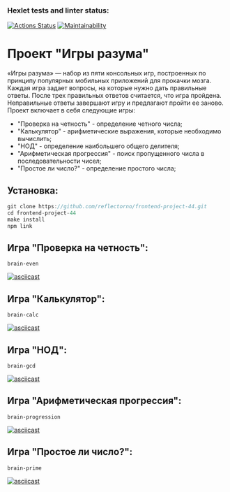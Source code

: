 ### Hexlet tests and linter status:

[![Actions Status](https://github.com/reflectorno/frontend-project-44/actions/workflows/hexlet-check.yml/badge.svg)](https://github.com/reflectorno/frontend-project-44/actions)
[![Maintainability](https://api.codeclimate.com/v1/badges/e21afc1c5b175a7bc556/maintainability)](https://codeclimate.com/github/reflectorno/frontend-project-44/maintainability)

# Проект "Игры разума"

«Игры разума» — набор из пяти консольных игр, построенных по принципу популярных мобильных приложений для прокачки мозга. Каждая игра задает вопросы, на которые нужно дать правильные ответы. После трех правильных ответов считается, что игра пройдена. Неправильные ответы завершают игру и предлагают пройти ее заново.
Проект включает в себя следующие игры:

- "Проверка на четность" - определение четного числа;
- "Калькулятор" - арифметические выражения, которые необходимо вычислить;
- "НОД" - определение наибольшего общего делителя;
- "Арифметическая прогрессия" - поиск пропущенного числа в последовательности чисел;
- "Простое ли число?" - определение простого числа;

## Установка:

```javascript
git clone https://github.com/reflectorno/frontend-project-44.git
cd frontend-project-44
make install
npm link
```

## Игра "Проверка на четность":

```
brain-even
```

[![asciicast](https://asciinema.org/a/666214.svg)](https://asciinema.org/a/666214)

## Игра "Калькулятор":

```
brain-calc
```

[![asciicast](https://asciinema.org/a/666215.svg)](https://asciinema.org/a/666215)

## Игра "НОД":

```
brain-gcd
```

[![asciicast](https://asciinema.org/a/666216.svg)](https://asciinema.org/a/666216)

## Игра "Арифметическая прогрессия":

```
brain-progression
```

[![asciicast](https://asciinema.org/a/666220.svg)](https://asciinema.org/a/666220)

## Игра "Простое ли число?":

```
brain-prime
```

[![asciicast](https://asciinema.org/a/666221.svg)](https://asciinema.org/a/666221)
